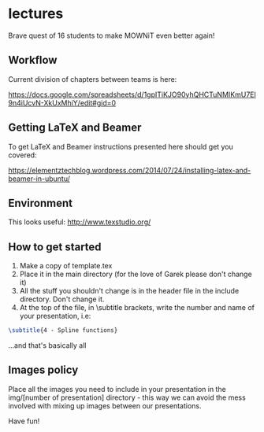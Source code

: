 # lectures
Brave quest of 16 students to make MOWNiT even better again!

## Workflow

Current division of chapters between teams is here:

https://docs.google.com/spreadsheets/d/1gpITiKJO90yhQHCTuNMIKmU7El9n4iUcvN-XkUxMhiY/edit#gid=0

## Getting LaTeX and Beamer

To get LaTeX and Beamer instructions presented here should get you covered:

https://elementztechblog.wordpress.com/2014/07/24/installing-latex-and-beamer-in-ubuntu/

## Environment

This looks useful:
http://www.texstudio.org/

## How to get started

1. Make a copy of template.tex
2. Place it in the main directory (for the love of Garek please don't change it)
3. All the stuff you shouldn't change is in the header file in the include directory. Don't change it.
4. At the top of the file, in \subtitle brackets, write the number and name of your presentation, i.e:

```tex
\subtitle{4 - Spline functions}
```
...and that's basically all

## Images policy

Place all the images you need to include in your presentation in the img/[number of presentation] directory - this way we can avoid the mess involved with mixing up images between our presentations.

Have fun! 
